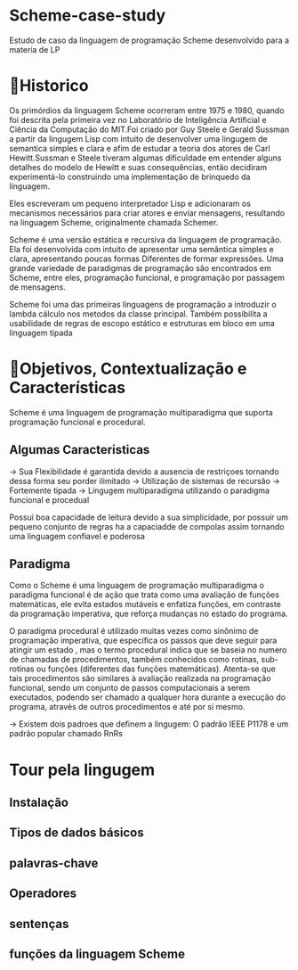 ﻿# Scheme-case-study 
 Estudo de caso da linguagem de programação Scheme desenvolvido para a materia de LP
 
 # 📌Historico

Os primórdios da linguagem Scheme ocorreram entre 1975 e 1980, quando foi descrita pela primeira vez no Laboratório de Inteligência Artificial e Ciência da Computação do MIT.Foi criado por Guy Steele e Gerald Sussman a partir da lingugem Lisp com intuito de desenvolver uma lingugem de semantica simples e clara e afim de estudar a teoria dos atores de Carl Hewitt.Sussman e Steele tiveram algumas dificuldade em entender alguns detalhes do modelo de Hewitt e suas consequências, então decidiram experimentá-lo construindo uma implementação de brinquedo da linguagem.
 
 Eles escreveram um pequeno interpretador Lisp e adicionaram os mecanismos necessários para criar atores e enviar mensagens, resultando na linguagem Scheme, originalmente chamada Schemer.

 Scheme é uma versão estática e recursiva da linguagem de programação. Ela foi desenvolvida com intuito de apresentar uma semântica simples e clara, apresentando poucas formas Diferentes de formar expressões. Uma grande variedade de paradigmas de programação são encontrados em Scheme, entre eles, programação funcional, e programação por passagem de mensagens.
 
  Scheme foi uma das primeiras linguagens de programação a introduzir o lambda cálculo nos metodos da classe principal. Também possibilita a usabilidade de regras de escopo estático e estruturas em bloco em uma linguagem tipada

# 📌Objetivos, Contextualização e Características

Scheme é uma linguagem de programação multiparadigma que suporta programação funcional e procedural.

## Algumas Caracteristicas 
-> Sua Flexibilidade é garantida devido a ausencia de restriçoes tornando dessa forma seu porder ilimitado
-> Utilização de sistemas de recursão 
-> Fortemente tipada
-> Lingugem multiparadigma utilizando o paradigma funcional e procedual 

Possui boa capacidade de leitura devido a sua simplicidade, por possuir um pequeno conjunto de regras ha a capaciadde de compolas assim tornando uma linguagem confiavel e poderosa 

## Paradigma 
Como o Scheme é uma linguagem de programação multiparadigma  o paradigma funcional é de ação que trata como uma avaliação de funções matemáticas, ele evita estados mutáveis e enfatiza funções, em contraste da programação imperativa, que reforça mudanças no estado do programa.

O paradigma procedural é utilizado muitas vezes como sinônimo de programação imperativa, que especifica os passos que deve seguir para atingir um estado , mas o termo procedural indica que se baseia no numero de chamadas de procedimentos, também conhecidos como rotinas, sub-rotinas ou funções (diferentes das funções matemáticas). Atenta-se que tais procedimentos são similares à avaliação realizada na programação funcional, sendo um conjunto de passos computacionais a serem executados, podendo ser chamado a qualquer hora durante a execução do programa, através de outros procedimentos e até por si mesmo.

-> Existem dois padroes que definem a lingugem: O padrão IEEE P1178 e um padrão popular chamado RnRs

# Tour pela lingugem 

## Instalação

## Tipos de dados básicos

## palavras-chave

## Operadores

## sentenças

## funções da linguagem Scheme

